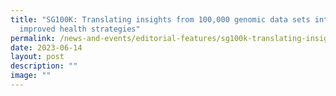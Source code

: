 ```yaml
---
title: "SG100K: Translating insights from 100,000 genomic data sets into
  improved health strategies"
permalink: /news-and-events/editorial-features/sg100k-translating-insights-from-100000-genomic-data-sets/
date: 2023-06-14
layout: post
description: ""
image: ""
---
```

